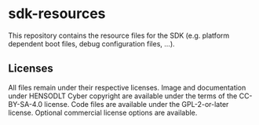 # sdk-resources

This repository contains the resource files for the SDK (e.g. platform dependent
boot files, debug configuration files, ...).

## Licenses

All files remain under their respective licenses. 
Image and documentation under HENSODLT Cyber copyright are available under the terms of the CC-BY-SA-4.0 license.
Code files are available under the GPL-2-or-later license. Optional commercial license options are available.
